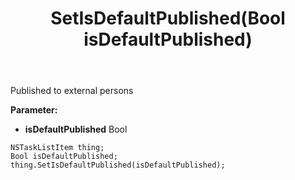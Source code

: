 ﻿---
uid: crmscript_ref_NSTaskListItem_SetIsDefaultPublished
title: SetIsDefaultPublished(Bool isDefaultPublished)
intellisense: NSTaskListItem.SetIsDefaultPublished
keywords: NSTaskListItem, GetIsDefaultPublished
so.topic: reference
---

Published to external persons

**Parameter:** 
 - **isDefaultPublished** Bool

```crmscript
NSTaskListItem thing;
Bool isDefaultPublished;
thing.SetIsDefaultPublished(isDefaultPublished);
```

